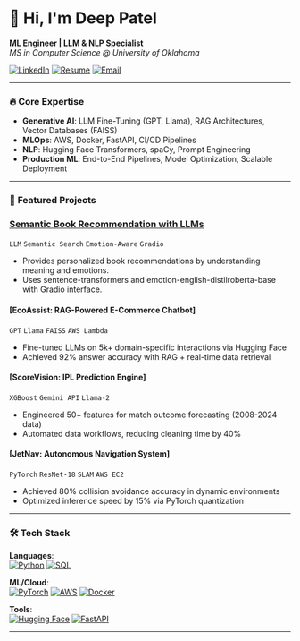 # 👋 Hi, I'm Deep Patel  
**ML Engineer | LLM & NLP Specialist**  
*MS in Computer Science @ University of Oklahoma*  

[![LinkedIn](https://img.shields.io/badge/LinkedIn-Deep_Patel-0077B5?style=flat&logo=linkedin)](https://www.linkedin.com/in/deeppatel1842/)
[![Resume](https://img.shields.io/badge/Resume-Deep_Patel-8A2BE2?style=flat)](Deep_Patel.pdf)
[![Email](https://img.shields.io/badge/Email-deep.patel1@ou.edu-D14836?style=flat&logo=gmail)](mailto:deep.patel1@ou.edu)

---

### 🔥 **Core Expertise**  
- **Generative AI**: LLM Fine-Tuning (GPT, Llama), RAG Architectures, Vector Databases (FAISS)  
- **MLOps**: AWS, Docker, FastAPI, CI/CD Pipelines  
- **NLP**: Hugging Face Transformers, spaCy, Prompt Engineering  
- **Production ML**: End-to-End Pipelines, Model Optimization, Scalable Deployment  

---

### 🚀 **Featured Projects**  
### [Semantic Book Recommendation with LLMs](https://github.com/deeppatel1842/book_recommendation_LLM)
`LLM` `Semantic Search` `Emotion-Aware` `Gradio`  
- Provides personalized book recommendations by understanding meaning and emotions.
- Uses sentence-transformers and emotion-english-distilroberta-base with Gradio interface.


#### [EcoAssist: RAG-Powered E-Commerce Chatbot]  
`GPT` `Llama` `FAISS` `AWS Lambda`  
- Fine-tuned LLMs on 5k+ domain-specific interactions via Hugging Face  
- Achieved 92% answer accuracy with RAG + real-time data retrieval  

#### [ScoreVision: IPL Prediction Engine]  
`XGBoost` `Gemini API` `Llama-2`  
- Engineered 50+ features for match outcome forecasting (2008-2024 data)  
- Automated data workflows, reducing cleaning time by 40%  

#### [JetNav: Autonomous Navigation System]
`PyTorch` `ResNet-18` `SLAM` `AWS EC2`  
- Achieved 80% collision avoidance accuracy in dynamic environments  
- Optimized inference speed by 15% via PyTorch quantization  

---

### 🛠️ **Tech Stack**  
**Languages**:  
[![Python](https://img.shields.io/badge/Python-3776AB?logo=python&logoColor=white)](https://www.python.org/)
[![SQL](https://img.shields.io/badge/SQL-4479A1?logo=postgresql&logoColor=white)](https://dev.mysql.com/doc/)

**ML/Cloud**:  
[![PyTorch](https://img.shields.io/badge/PyTorch-EE4C2C?logo=pytorch)](https://pytorch.org/)
[![AWS](https://img.shields.io/badge/AWS-232F3E?logo=amazon-aws)](https://aws.amazon.com/)
[![Docker](https://img.shields.io/badge/Docker-2496ED?logo=docker)](https://www.docker.com/)

**Tools**:  
[![Hugging Face](https://img.shields.io/badge/Hugging%20Face-FFD21E?logo=huggingface)](https://huggingface.co/)
[![FastAPI](https://img.shields.io/badge/FastAPI-009688?logo=fastapi)](https://fastapi.tiangolo.com/)

---
